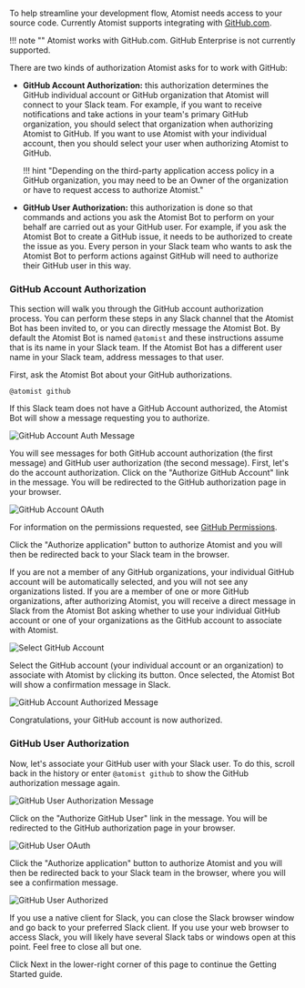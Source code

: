 To help streamline your development flow, Atomist needs access to your
source code. Currently Atomist supports integrating
with [GitHub.com][github].

!!! note ""
    Atomist works with GitHub.com. GitHub Enterprise is not currently supported.

There are two kinds of authorization Atomist asks for to work with
GitHub:

-   **GitHub Account Authorization:** this authorization determines
    the GitHub individual account or GitHub organization that Atomist
    will connect to your Slack team.  For example, if you want to
    receive notifications and take actions in your team's primary
    GitHub organization, you should select that organization when
    authorizing Atomist to GitHub.  If you want to use Atomist with
    your individual account, then you should select your user when
    authorizing Atomist to GitHub.

    !!! hint "Depending on the third-party application access policy in a GitHub organization, you may need to be an Owner of the organization or have to request access to authorize Atomist."

-   **GitHub User Authorization:** this authorization is done so that
    commands and actions you ask the Atomist Bot to perform on your
    behalf are carried out as your GitHub user.  For example, if you
    ask the Atomist Bot to create a GitHub issue, it needs to be
    authorized to create the issue as you.  Every person in your Slack
    team who wants to ask the Atomist Bot to perform actions against
    GitHub will need to authorize their GitHub user in this way.

[github]: https://github.com

### GitHub Account Authorization

This section will walk you through the GitHub account authorization
process.  You can perform these steps in any Slack channel that the
Atomist Bot has been invited to, or you can directly message the
Atomist Bot.  By default the Atomist Bot is named `@atomist` and these
instructions assume that is its name in your Slack team.  If the
Atomist Bot has a different user name in your Slack team, address
messages to that user.

First, ask the Atomist Bot about your GitHub authorizations.

```
@atomist github
```

If this Slack team does not have a GitHub Account authorized, the
Atomist Bot will show a message requesting you to authorize.

<div class="ss-container">
  <img src="../images/github-account-auth.png" alt="GitHub Account Auth Message" class="ss-medium">
</div>

You will see messages for both GitHub account authorization (the first
message) and GitHub user authorization (the second message). First,
let's do the account authorization. Click on the "Authorize GitHub
Account" link in the message. You will be redirected to the GitHub
authorization page in your browser.

<div class="ss-container">
  <img src="../images/github-account-oauth.png" alt="GitHub Account OAuth" class="ss-medium">
</div>

For information on the permissions requested, see [GitHub Permissions](/user-guide/permissions/github.md).

Click the "Authorize application" button to authorize Atomist and you
will then be redirected back to your Slack team in the browser.

If you are not a member of any GitHub organizations, your individual
GitHub account will be automatically selected, and you will not see
any organizations listed.  If you are a member of one or more GitHub
organizations, after authorizing Atomist, you will receive a direct
message in Slack from the Atomist Bot asking whether to use your
individual GitHub account or one of your organizations as the GitHub
account to associate with Atomist.

<div class="ss-container">
  <img src="../images/github-account-select.png" alt="Select GitHub Account" class="ss-medium">
</div>

Select the GitHub account (your individual account or an organization)
to associate with Atomist by clicking its button.  Once selected, the
Atomist Bot will show a confirmation message in Slack.

<div class="ss-container">
  <img src="../images/github-account-authorized.png" alt="GitHub Account Authorized Message" class="ss-medium">
</div>

Congratulations, your GitHub account is now authorized.

### GitHub User Authorization

Now, let's associate your GitHub user with your Slack user.  To do
this, scroll back in the history or enter `@atomist github` to show
the GitHub authorization message again.

<div class="ss-container">
  <img src="../images/github-user-auth.png" alt="GitHub User Authorization Message" class="ss-medium">
</div>

Click on the "Authorize GitHub User" link in the message.  You will be
redirected to the GitHub authorization page in your browser.

<div class="ss-container">
  <img src="../images/github-user-oauth.png" alt="GitHub User OAuth" class="ss-medium">
</div>

Click the "Authorize application" button to authorize Atomist and you
will then be redirected back to your Slack team in the browser, where
you will see a confirmation message.

<div class="ss-container">
  <img src="../images/github-user-authorized.png" alt="GitHub User Authorized" class="ss-medium">
</div>

If you use a native client for Slack, you can close the Slack browser
window and go back to your preferred Slack client.  If you use your
web browser to access Slack, you will likely have several Slack tabs
or windows open at this point.  Feel free to close all but one.

Click Next in the lower-right corner of this page to continue the
Getting Started guide.
